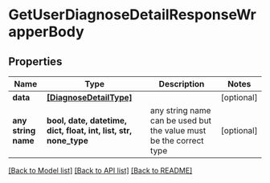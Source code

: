 # GetUserDiagnoseDetailResponseWrapperBody


## Properties
Name | Type | Description | Notes
------------ | ------------- | ------------- | -------------
**data** | [**[DiagnoseDetailType]**](DiagnoseDetailType.md) |  | [optional] 
**any string name** | **bool, date, datetime, dict, float, int, list, str, none_type** | any string name can be used but the value must be the correct type | [optional]

[[Back to Model list]](../README.md#documentation-for-models) [[Back to API list]](../README.md#documentation-for-api-endpoints) [[Back to README]](../README.md)


